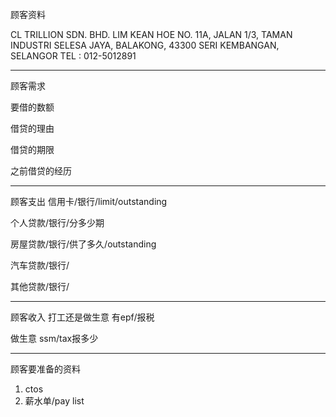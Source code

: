 顾客资料

CL TRILLION SDN. BHD. 
LIM KEAN HOE NO. 11A, JALAN 1/3, TAMAN INDUSTRI SELESA JAYA, BALAKONG, 43300 SERI KEMBANGAN, SELANGOR TEL : 012-5012891

-----------------
顾客需求


要借的数额

借贷的理由

借贷的期限

之前借贷的经历


--------------
顾客支出
信用卡/银行/limit/outstanding


个人贷款/银行/分多少期

房屋贷款/银行/供了多久/outstanding

汽车贷款/银行/


其他贷款/银行/

-----------
顾客收入
打工还是做生意
有epf/报税

做生意 ssm/tax报多少

-------
顾客要准备的资料
1. ctos
2. 薪水单/pay list





